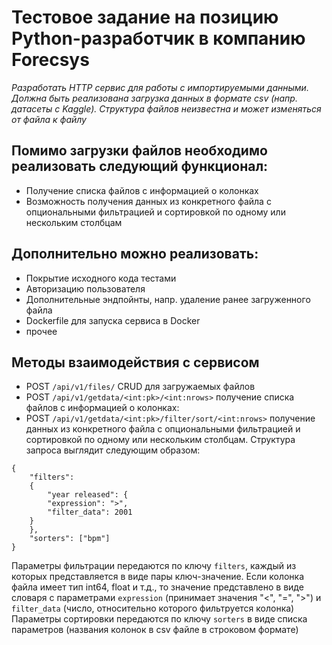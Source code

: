 # Тестовое задание на позицию Python-разработчик в компанию Forecsys
*Разработать HTTP сервис для работы с импортируемыми данными. 
Должна быть реализована загрузка данных в формате csv (напр. датасеты с Kaggle). Структура файлов неизвестна и может изменяться от файла к файлу*

## Помимо загрузки файлов необходимо реализовать следующий функционал:
- Получение списка файлов с информацией о колонках
- Возможность получения данных из конкретного файла с опциональными фильтрацией и сортировкой по одному или нескольким столбцам

## Дополнительно можно реализовать:
- Покрытие исходного кода тестами
- Авторизацию пользователя
- Дополнительные эндпойнты, напр. удаление ранее загруженного файла
- Dockerfile для запуска сервиса в Docker
- прочее

## Методы взаимодействия с сервисом
- POST ```/api/v1/files/``` CRUD для загружаемых файлов
- POST ```/api/v1/getdata/<int:pk>/<int:nrows>``` получение списка файлов с информацией о колонках:
- POST ```/api/v1/getdata/<int:pk>/filter/sort/<int:nrows>``` получение данных из конкретного файла с опциональными фильтрацией и сортировкой по одному или нескольким столбцам. Структура запроса выглядит следующим образом:

```
{
	"filters":
	{
		"year released": {
		"expression": ">",
		"filter_data": 2001
	}
	},
	"sorters": ["bpm"]
}
```
Параметры фильтрации передаются по ключу ```filters```, каждый из которых представляется в виде пары ключ-значение. Если колонка файла имеет тип int64, float и т.д., то значение представлено в виде словаря с параметрами ```expression``` (принимает значения "<", "=", ">") и ```filter_data``` (число, относительно которого фильтруется колонка)  
Параметры сортировки передаются по ключу ```sorters``` в виде списка параметров (названия колонок в csv файле в строковом формате)
